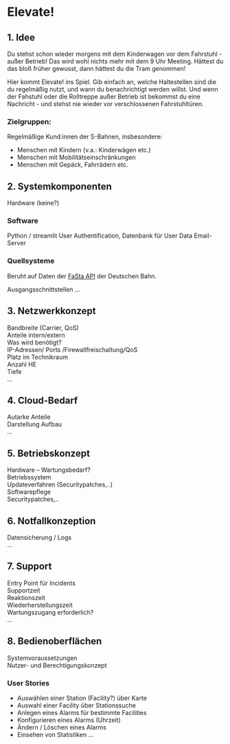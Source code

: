 # Elevate!

## 1. Idee
Du stehst schon wieder morgens mit dem Kinderwagen vor dem Fahrstuhl - außer Betrieb! Das wird wohl nichts mehr mit dem 9 Uhr Meeting. Hättest du das bloß früher gewusst, dann hättest du die Tram genommen! 

Hier kommt Elevate! ins Spiel. Gib einfach an, welche Haltestellen sind die du regelmäßig nutzt, und wann du benachrichtigt werden willst. Und wenn der Fahstuhl oder die Rolltreppe außer Betrieb ist bekommst du eine Nachricht - und stehst nie wieder vor verschlossenen Fahrstuhltüren. 

### Zielgruppen:
Regelmäßige Kund:innen der S-Bahnen, insbesondere:
- Menschen mit Kindern (v.a.: Kinderwägen etc.)
- Menschen mit Mobilitätseinschränkungen
- Menschen mit Gepäck, Fahrrädern etc.

## 2. Systemkomponenten
Hardware  (keine?)

### Software 
Python / streamlit
User Authentification, Datenbank für User Data
Email-Server

### Quellsysteme
Beruht auf Daten der [FaSta API](https://developers.deutschebahn.com/db-api-marketplace/apis/product/fasta) der Deutschen Bahn.

Ausgangsschnittstellen
…

## 3. Netzwerkkonzept
Bandbreite (Carrier, QoS)  
Anteile intern/extern  
Was wird benötigt?  
IP-Adressen/ Ports /Firewallfreischaltung/QoS  
Platz im Technikraum  
Anzahl HE  
Tiefe  
…

## 4. Cloud-Bedarf
Autarke Anteile  
Darstellung Aufbau  
...

## 5. Betriebskonzept
Hardware – Wartungsbedarf?  
Betriebssystem  
Updateverfahren (Securitypatches,..)  
Softwarepflege  
Securitypatches,..


## 6. Notfallkonzeption
Datensicherung  / Logs  
...

## 7. Support
Entry Point für Incidents  
Supportzeit  
Reaktionszeit  
Wiederherstellungszeit  
Wartungszugang erforderlich?  
...

## 8. Bedienoberflächen
Systemvoraussetzungen  
Nutzer- und Berechtigungskonzept  

### User Stories
- Auswählen einer Station (Facility?) über Karte
- Auswahl einer Facility über Stationssuche
- Anlegen eines Alarms für bestimmte Facilities
- Konfigurieren eines Alarms (Uhrzeit)
- Ändern / Löschen eines Alarms
- Einsehen von Statistiken
...

